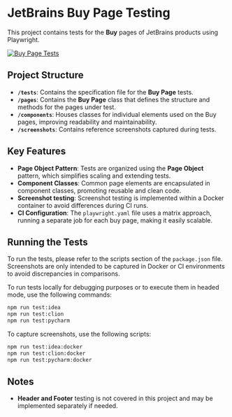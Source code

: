 # JetBrains Buy Page Testing

This project contains tests for the **Buy** pages of JetBrains products using Playwright.

[![Buy Page Tests](https://github.com/ausievich/testing-task-1/actions/workflows/playwright.yml/badge.svg)](https://github.com/ausievich/testing-task-1/actions/workflows/playwright.yml)

## Project Structure

- **`/tests`**: Contains the specification file for the **Buy Page** tests.
- **`/pages`**: Contains the **Buy Page** class that defines the structure and methods for the pages under test.
- **`/components`**: Houses classes for individual elements used on the Buy pages, improving readability and maintainability.
- **`/screenshots`**: Contains reference screenshots captured during tests.

## Key Features

- **Page Object Pattern**: Tests are organized using the **Page Object** pattern, which simplifies scaling and extending tests.
- **Component Classes**: Common page elements are encapsulated in component classes, promoting reusable and clean code.
- **Screenshot testing**: Screenshot testing is implemented within a Docker container to avoid differences during CI runs.
- **CI Configuration**: The `playwright.yaml` file uses a matrix approach, running a separate job for each buy page, making it easily scalable.


## Running the Tests

To run the tests, please refer to the scripts section of the `package.json` file. 
Screenshots are only intended to be captured in Docker or CI environments to avoid discrepancies in comparisons.

To run tests locally for debugging purposes or to execute them in headed mode, use the following commands:
```bash
npm run test:idea
npm run test:clion
npm run test:pycharm
```

To capture screenshots, use the following scripts:
```bash
npm run test:idea:docker
npm run test:clion:docker
npm run test:pycharm:docker
```

## Notes
- **Header and Footer** testing is not covered in this project and may be implemented separately if needed.

